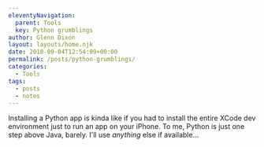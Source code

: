 ```yaml
---
eleventyNavigation:
  parent: Tools
  key: Python grumblings
author: Glenn Dixon
layout: layouts/home.njk
date: 2018-09-04T12:54:09+00:00
permalink: /posts/python-grumblings/
categories:
  - Tools
tags:
  - posts
  - notes
---
```

Installing a Python app is kinda like if you had to install the entire XCode dev environment just to run an app on your iPhone. To me, Python is just one step above Java, barely. I'll use _anything_ else if available&#8230;